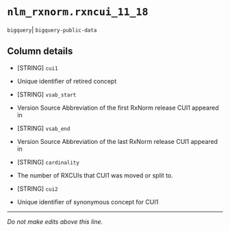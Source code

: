 # `nlm_rxnorm.rxncui_11_18`
`bigquery`| `bigquery-public-data`

## Column details
* [STRING]    `cui1`
 - Unique identifier of retired concept
* [STRING]    `vsab_start`
 - Version Source Abbreviation of the first RxNorm release CUI1 appeared in
* [STRING]    `vsab_end`
 - Version Source Abbreviation of the last RxNorm release CUI1 appeared in
* [STRING]    `cardinality`
 - The number of RXCUIs that CUI1 was moved or split to.
* [STRING]    `cui2`
 - Unique identifier of synonymous concept for CUI1

-------------------------------------------------------------------------------
*Do not make edits above this line.*
